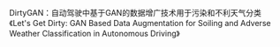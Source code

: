 
DirtyGAN：自动驾驶中基于GAN的数据增广技术用于污染和不利天气分类   
《Let's Get Dirty: GAN Based Data Augmentation for Soiling and Adverse Weather Classification in Autonomous Driving》

